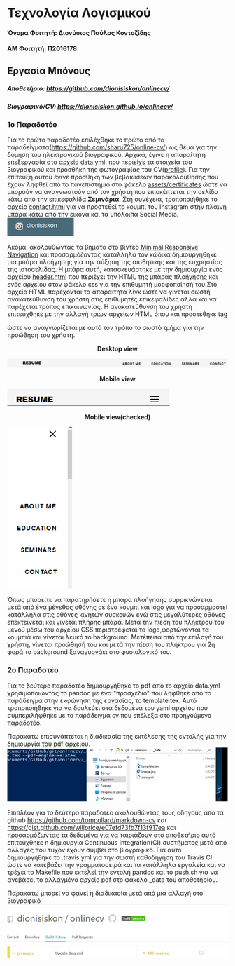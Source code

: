 # Τεχνολογία Λογισμικού

#### Όνομα Φοιτητή: Διονύσιος Παύλος Κοντοζίδης 
####    ΑΜ Φοιτητή: Π2016178

## Εργασία Μπόνους
#####        Αποθετήριο: https://github.com/dionisiskon/onlinecv/
#####     Βιογραφικό/CV: https://dionisiskon.github.io/onlinecv/

### 1ο Παραδοτέο
Για το πρώτο παραδοτέο επιλέχθηκε το πρώτο από τα παραδείγματα(https://github.com/sharu725/online-cv/) ως θέμα 
για την δόμηση του ηλεκτρονικού βιογραφικού. Αρχικά, έγινε η απαραίτητη επεξεργασία στο αρχείο [data.yml](https://github.com/dionisiskon/onlinecv/blob/gh-pages/_data/data.yml).
που περιείχε τα στοιχεία του βιογραφικού και προσθήκη της φωτογραφίας του CV([profile](https://github.com/dionisiskon/onlinecv/blob/gh-pages/assets/images/profile.png)). Για την επίτευξη αυτού
έγινε προσθήκη των βεβαιώσεων παρακολούθησης που έχουν ληφθεί από το πανεπιστήμιο στο φάκελο [assets/certificates](https://github.com/dionisiskon/onlinecv/tree/gh-pages/assets/certificates) ώστε
να μπορούν να αναγνωστούν από τον χρήστη που επισκέπτεται την σελίδα κάτω από την επικεφαλίδα <b>Σεμινάρια</b>. Στη συνέχεια, 
τροποποιήθηκε το αρχείο [contact.html](https://github.com/dionisiskon/onlinecv/blob/gh-pages/_includes/contact.html) για να προστεθεί το κουμπί του 
Instagram στην πλαινή μπάρα κάτω από την εικόνα και τα υπόλοιπα Social Media. <br>
![picture](igbtn.png) 

Ακόμα, ακολουθώντας τα βήματα στο βίντεο [Minimal Responsive Navigation](https://www.youtube.com/watch?v=BXArjoEmVa0&t=94s) και προσαρμόζοντας κατάλληλα τον κώδικα δημιουργήθηκε μια μπάρα πλοήγησης για την αύξηση της αισθητικής και της ευχρηστίας της ιστοσελίδας. Η μπάρα αυτή, κατασκευάστηκε με την δημιουργία ενός αρχείου [header.html](https://github.com/dionisiskon/onlinecv/blob/gh-pages/_includes/header.html) που περιέχει την HTML της μπάρας πλοήγησης και ενός αρχείου στον φάκελο css για την επιθυμητή μορφοποίησή του.Στο αρχείο HTML παρέχονται τα απαραίτητα λίνκ ώστε να γίνεται σωστή ανακατεύθυνση του χρήστη στις επιθυμητές επικεφαλίδες αλλα και να παρέχεται τρόπος επικοινωνίας. Η ανακατεύθυνση του χρήστη επιτεύχθηκε με την αλλαγή τριών αρχείων HTML όπου και προστέθηκε tag <section id='' > ώστε να αναγνωρίζεται με αυτό τον τρόπο το σωστό τμήμα για την προώθηση του χρήστη. 
  <p align="center"><b>Desktop view</b></p>
  
![picture1](navbar.png)

<p align="center"><b>Mobile view</b></p>

![picture2](navbarjr.png)

<p align="center"><b>Mobile view(checked)</b></p>

![picture3](navbarchecked.png)

Όπως μπορείτε να παρατηρήσετε η μπάρα πλοήγησης συρρικνώνεται μετά από ένα μέγεθος οθόνης σε ένα κουμπί και logo για να προσαρμοστεί κατάλληλα στις οθόνες κινητών συσκευών ενώ στις μεγαλύτερες οθόνες επεκτείνεται και γίνεται πλήρης μπάρα. Μετά την πίεση του πλήκτρου του μενού μέσω του αρχείου CSS περιστρέφεται το logο,φορτώνονται τα κουμπιά και γίνεται λευκό το background.
Μετέπειτα από την επιλογή του χρήστη, γίνεται προώθησή του και μετά την πίεση του πλήκτρου για 2η φορά το background ξαναγυρνάει στο φυσιολογικό του.

### 2o Παραδοτέο
Για το δεύτερο παραδοτέο δημιουργήθηκε το pdf από το αρχείο data.yml χρησιμοποιώντας το pandoc με ένα "προσχέδιο" που λήφθηκε από το παράδειγμα στην εκφώνηση της εργασίας, το template.tex. Αυτό τροποποιήθηκε για να δουλεύει στα δεδομένα του yaml αρχείου που συμπεριλήφθηκε με το παράδειγμα cv που επέλεξα στο προηγούμενο παραδοτέο.

Παρακάτω επισυνάπτεται η διαδικασία της εκτέλεσης της εντολής για την δημιουργία του pdf αρχείου.
![gif1](assignment.gif)

Επιπλέον για το δεύτερο παραδοτέο ακολουθώντας τους οδηγούς απο τα github https://github.com/tompollard/markdown-cv και https://gist.github.com/willprice/e07efd73fb7f13f917ea και προσαρμόζωντας τα δεδομένα για να ταιριάζουν στο αποθετήριο αυτό επιτεύχθηκε η δημιουργία Continuous Integration(CI) συστήματος μετά από αλλαγές που τυχόν έχουν συμβεί στο βιογραφικό. Για αυτό δημιουργήθηκε το .travis.yml για την σωστή καθοδήγηση του Travis CI ώστε να κατεβάζει την γραμματοσειρά και τα κατάλληλα εργαλεία και να τρέχει το Makefile που εκτελεί την εντολή pandoc και το push.sh για να ανεβάσει το αλλαγμένο αρχείο pdf στο φάκελο _data του αποθετηρίου.

Παρακάτω μπορεί να φανεί η διαδικασία μετά από μια αλλαγή στο βιογραφικό
![gif2](assignment2.gif)

